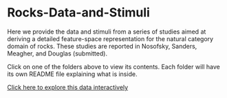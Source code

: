 # Rocks-Data-and-Stimuli
Here we provide the data and stimuli from a series of studies aimed at deriving a detailed feature-space representation for the natural category domain of rocks. These studies are reported in Nosofsky, Sanders, Meagher, and Douglas (submitted). 

Click on one of the folders above to view its contents. Each folder will have its own README file explaining what is inside.

[Click here to explore this data interactively](https://craasand.shinyapps.io/Rocks_Data_Explorer/)
